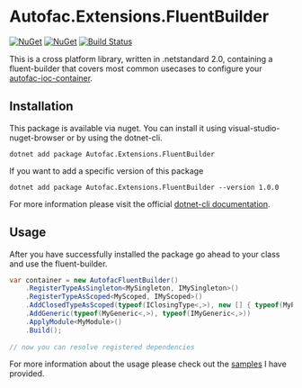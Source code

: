 # Autofac.Extensions.FluentBuilder

[![NuGet](https://img.shields.io/nuget/dt/Autofac.Extensions.FluentBuilder.svg)](https://www.nuget.org/packages/Autofac.Extensions.FluentBuilder) 
[![NuGet](https://img.shields.io/nuget/vpre/Autofac.Extensions.FluentBuilder.svg)](https://www.nuget.org/packages/Autofac.Extensions.FluentBuilder)
[![Build Status](https://travis-ci.com/cleancodelabs/Autofac.Extensions.FluentBuilder.svg?branch=master)](https://travis-ci.com/cleancodelabs/Autofac.Extensions.FluentBuilder)

This is a cross platform library, written in .netstandard 2.0, containing a fluent-builder that covers most common usecases to configure your [autofac-ioc-container](https://autofac.org/).

## Installation

This package is available via nuget. You can install it using visual-studio-nuget-browser or by using the dotnet-cli.

```
dotnet add package Autofac.Extensions.FluentBuilder
```

If you want to add a specific version of this package

```
dotnet add package Autofac.Extensions.FluentBuilder --version 1.0.0
```

For more information please visit the official [dotnet-cli documentation](https://docs.microsoft.com/en-us/dotnet/core/tools/dotnet-add-package).

## Usage

After you have successfully installed the package go ahead to your class and use the fluent-builder.

```c#
var container = new AutofacFluentBuilder()
    .RegisterTypeAsSingleton<MySingleton, IMySingleton>()
    .RegisterTypeAsScoped<MyScoped, IMyScoped>()
    .AddClosedTypeAsScoped(typeof(IClosingType<,>), new [] { typeof(MyProgram).Assembly })
    .AddGeneric(typeof(MyGeneric<,>), typeof(IMyGeneric<,>))
    .ApplyModule<MyModule>()
    .Build();
    
// now you can resolve registered dependencies

```

For more information about the usage please check out the [samples](https://github.com/cleancodelabs/Autofac.Extensions.FluentBuilder/tree/master/samples) I have provided.
